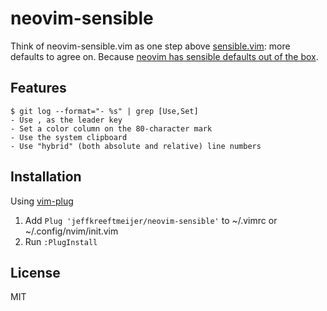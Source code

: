 # neovim-sensible

Think of neovim-sensible.vim as one step above [sensible.vim](https://github.com/tpope/vim-sensible): more defaults to agree on. Because [neovim has sensible defaults out of the box](https://github.com/neovim/neovim/issues/2676).

## Features

```
$ git log --format="- %s" | grep [Use,Set]
- Use , as the leader key
- Set a color column on the 80-character mark
- Use the system clipboard
- Use "hybrid" (both absolute and relative) line numbers
```

## Installation

Using [vim-plug](https://github.com/junegunn/vim-plug)

1. Add `Plug 'jeffkreeftmeijer/neovim-sensible'` to ~/.vimrc or ~/.config/nvim/init.vim
2. Run `:PlugInstall`

## License

MIT
